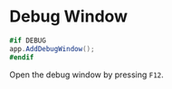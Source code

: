 # Debug Window


```csharp
#if DEBUG
app.AddDebugWindow();
#endif
```

Open the debug window by pressing `F12`.





















